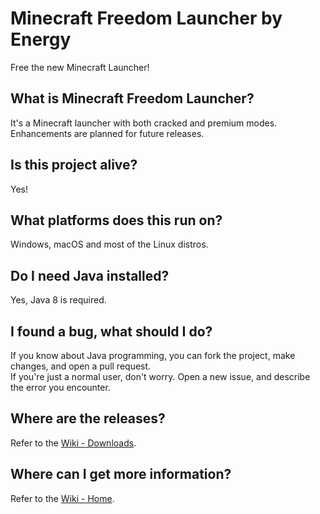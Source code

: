 # Minecraft Freedom Launcher by Energy
Free the new Minecraft Launcher!

## What is Minecraft Freedom Launcher?
It's a Minecraft launcher with both cracked and premium modes. Enhancements are planned for future releases.

## Is this project alive?
Yes!

## What platforms does this run on?
Windows, macOS and most of the Linux distros.

## Do I need Java installed?
Yes, Java 8 is required.

## I found a bug, what should I do?
If you know about Java programming, you can fork the project, make changes, and open a pull request.  
If you're just a normal user, don't worry. Open a new issue, and describe the error you encounter.

## Where are the releases?
Refer to the [Wiki - Downloads](https://github.com/Energy0124/MCFreedomLauncher/wiki/Downloads).

## Where can I get more information?
Refer to the [Wiki - Home](https://github.com/Energy0124/MCFreedomLauncher/wiki).
